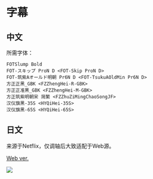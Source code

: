 # 字幕

## 中文

所需字体：
```
FOTSlump Bold
FOT-スキップ ProN D <FOT-Skip ProN D>
FOT-筑紫Aオールド明朝 Pr6N D <FOT-TsukuAOldMin Pr6N D>
方正正黑_GBK <FZZhengHei-R-GBK>
方正正准黑_GBK <FZZhengHei-M-GBK>
方正筑紫明朝宋 简繁 <FZZhuZiMingChaoSongJF>
汉仪旗黑-35S <HYQiHei-35S>
汉仪旗黑-65S <HYQiHei-65S>
```

## 日文

来源于Netflix，仅调轴后大致适配于Web源。

[Web ver.](https://github.com/Nekomoekissaten-SUB/Nekomoekissaten-MIR-Subs/raw/master/Runway_de_Waratte/Runway_de_Waratte_Web_JPN.7z)

![](https://nekomoe.pages.dev/images/2020-01/runway.png)